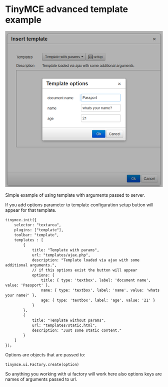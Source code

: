TinyMCE advanced template example
=================================

![alt Advanced template editor](/images/screen00.png "Advanced template editor")

Simple example of using template with arguments passed to server.

If you add options parameter to template configuration setup button will appear for that template.

	tinymce.init({
		selector: "textarea",
		plugins: ["template"],
		toolbar: "template",
		templates : [
			{
				title: "Template with params",
				url: "templates/ajax.php",
				description: "Template loaded via ajax with some additional arguments.",
				// if this options exist the button will appear
				options: {
					title: { type: 'textbox', label: 'document name', value: 'Passport' },
					name: { type: 'textbox', label: 'name', value: 'whats your name?' },
					age: { type: 'textbox', label: 'age', value: '21' }
				}
			},
			{
				title: "Template without params",
				url: "templates/static.html",
				description: "Just some static content."
			}
		]
	});

Options are objects that are passed to:

	tinymce.ui.Factory.create(option)

So anything you working with ui factory will work here also options keys are names of arguments passed to url.